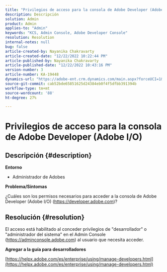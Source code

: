 ```yaml
---
title: "Privilegios de acceso para la consola de Adobe Developer (Adobe I/O)"
description: Descripción
solution: Admin
product: Admin
applies-to: "Admin"
keywords: "KCS, Admin Console, Adobe Developer Console"
resolution: Resolution
internal-notes: null
bug: false
article-created-by: Nayanika Chakravarty
article-created-date: "12/22/2022 10:22:44 PM"
article-published-by: Nayanika Chakravarty
article-published-date: "12/22/2022 10:43:16 PM"
version-number: 3
article-number: KA-19448
dynamics-url: "https://adobe-ent.crm.dynamics.com/main.aspx?forceUCI=1&pagetype=entityrecord&etn=knowledgearticle&id=4793eb26-4782-ed11-81ac-6045bd006e5a"
source-git-commit: cab52bde65851625d24384eb0f4f5dfbb391394b
workflow-type: tm+mt
source-wordcount: '88'
ht-degree: 27%

---
```


# Privilegios de acceso para la consola de Adobe Developer (Adobe I/O)

## Descripción {#description}


<b>Entorno</b>

- Administrador de Adobes

<b>Problema/Síntomas</b>

¿Cuáles son los permisos necesarios para acceder a la consola de Adobe Developer (Adobe I/O) (https://developer.adobe.com)?


## Resolución {#resolution}


El acceso está habilitado al conceder privilegios de &quot;desarrollador&quot; o &quot;administrador del sistema&quot; en el Admin Console (https://adminconsole.adobe.com) al usuario que necesita acceder.

<b>Agregar a la guía para desarrolladores</b>

[https://helpx.adobe.com/es/enterprise/using/manage-developers.html](https://helpx.adobe.com/es/enterprise/using/manage-developers.html)
